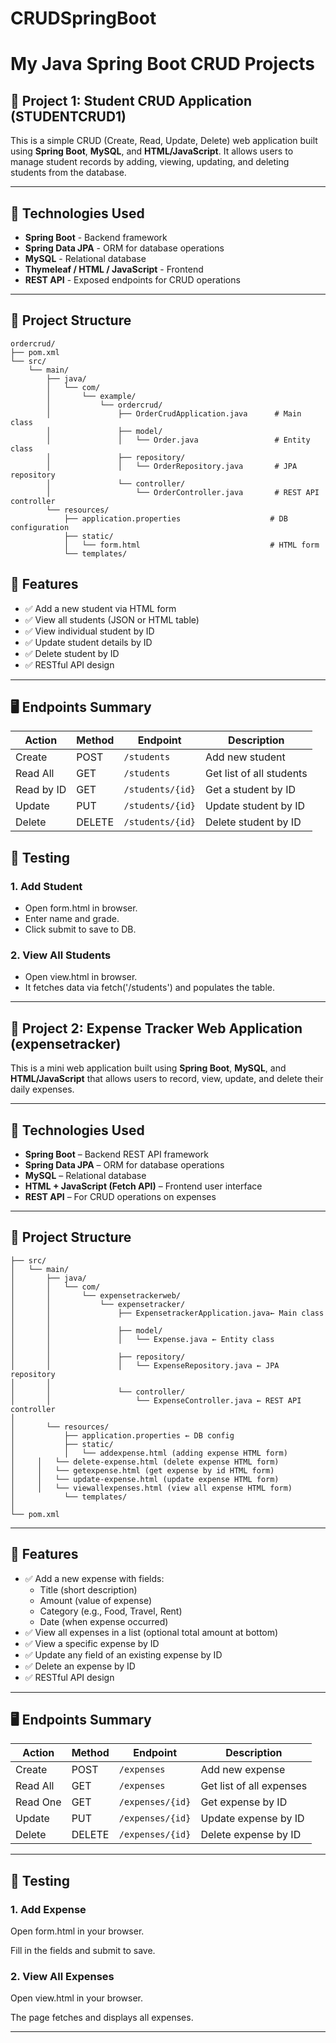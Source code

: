 # CRUDSpringBoot
# My Java Spring Boot CRUD Projects

## 📘 Project 1: Student CRUD Application (STUDENTCRUD1)

This is a simple CRUD (Create, Read, Update, Delete) web application built using **Spring Boot**, **MySQL**, and **HTML/JavaScript**. It allows users to manage student records by adding, viewing, updating, and deleting students from the database.

---

## 🔧 Technologies Used

- **Spring Boot** - Backend framework
- **Spring Data JPA** - ORM for database operations
- **MySQL** - Relational database
- **Thymeleaf / HTML / JavaScript** - Frontend
- **REST API** - Exposed endpoints for CRUD operations

---

## 📂 Project Structure

```text
ordercrud/
├── pom.xml
└── src/
    └── main/
        ├── java/
        │   └── com/
        │       └── example/
        │           └── ordercrud/
        │               ├── OrderCrudApplication.java      # Main class
        │               ├── model/
        │               │   └── Order.java                 # Entity class
        │               ├── repository/
        │               │   └── OrderRepository.java       # JPA repository
        │               └── controller/
        │                   └── OrderController.java       # REST API controller
        └── resources/
            ├── application.properties                    # DB configuration
            ├── static/
            │   └── form.html                             # HTML form
            └── templates/
```


  

## 📄 Features

- ✅ Add a new student via HTML form
- ✅ View all students (JSON or HTML table)
- ✅ View individual student by ID
- ✅ Update student details by ID
- ✅ Delete student by ID
- ✅ RESTful API design

---

## 🖥️ Endpoints Summary

| Action       | Method | Endpoint           | Description              |
|--------------|--------|--------------------|--------------------------|
| Create       | POST   | `/students`        | Add new student          |
| Read All     | GET    | `/students`        | Get list of all students |
| Read by ID   | GET    | `/students/{id}`   | Get a student by ID      |
| Update       | PUT    | `/students/{id}`   | Update student by ID     |
| Delete       | DELETE | `/students/{id}`   | Delete student by ID     |

## 🧪 Testing
### 1. Add Student
- Open form.html in browser.
- Enter name and grade.
- Click submit to save to DB.

### 2. View All Students
- Open view.html in browser.
- It fetches data via fetch('/students') and populates the table.

---

## 📘 Project 2: Expense Tracker Web Application (expensetracker)

This is a mini web application built using **Spring Boot**, **MySQL**, and **HTML/JavaScript** that allows users to record, view, update, and delete their daily expenses.

---

## 🔧 Technologies Used

- **Spring Boot** – Backend REST API framework  
- **Spring Data JPA** – ORM for database operations  
- **MySQL** – Relational database  
- **HTML + JavaScript (Fetch API)** – Frontend user interface  
- **REST API** – For CRUD operations on expenses  

---

## 📂 Project Structure
```text
├── src/
│   └── main/
│       ├── java/
│       │   └── com/
│       │       └── expensetrackerweb/
│       │           └── expensetracker/
│       │               ├── ExpensetrackerApplication.java← Main class
│       │
│       │               ├── model/
│       │               │   └── Expense.java ← Entity class
│       │
│       │               ├── repository/
│       │               │   └── ExpenseRepository.java ← JPA repository
│       │
│       │               └── controller/
│       │                   └── ExpenseController.java ← REST API controller
│
│       └── resources/
│           ├── application.properties ← DB config
│           ├── static/
│           │   └── addexpense.html (adding expense HTML form)
│	  │   └── delete-expense.html (delete expense HTML form)
│	  │   └── getexpense.html (get expense by id HTML form)
│	  │   └── update-expense.html (update expense HTML form)
│	  │   └── viewallexpenses.html (view all expense HTML form)
│           └── templates/ 
│
└── pom.xml                                 
```


---

## 📄 Features

- ✅ Add a new expense with fields:  
  - Title (short description)  
  - Amount (value of expense)  
  - Category (e.g., Food, Travel, Rent)  
  - Date (when expense occurred)  
- ✅ View all expenses in a list (optional total amount at bottom)  
- ✅ View a specific expense by ID  
- ✅ Update any field of an existing expense by ID  
- ✅ Delete an expense by ID  
- ✅ RESTful API design  

---

## 🖥️ Endpoints Summary

| Action       | Method | Endpoint             | Description                   |
|--------------|--------|----------------------|-------------------------------|
| Create       | POST   | `/expenses`          | Add new expense               |
| Read All     | GET    | `/expenses`          | Get list of all expenses      |
| Read One     | GET    | `/expenses/{id}`     | Get expense by ID             |
| Update       | PUT    | `/expenses/{id}`     | Update expense by ID          |
| Delete       | DELETE | `/expenses/{id}`     | Delete expense by ID          |

---

## 🧪 Testing
### 1. Add Expense
Open form.html in your browser.

Fill in the fields and submit to save.

### 2. View All Expenses
Open view.html in your browser.

The page fetches and displays all expenses.

---


